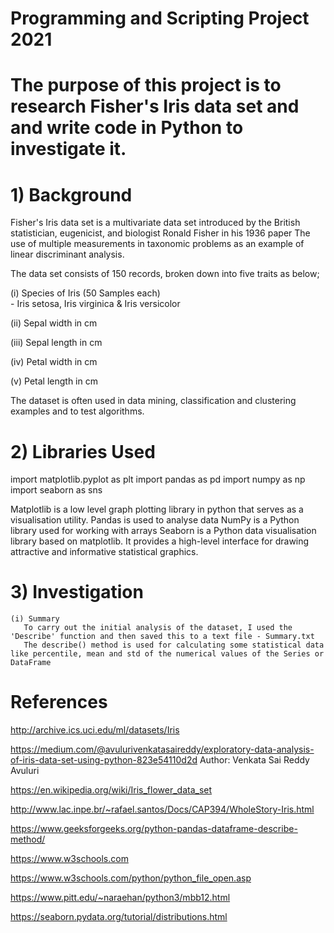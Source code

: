 # Programming and Scripting Project 2021

# The purpose of this project is to research Fisher's Iris data set and and write code in Python to  investigate  it.

# 1) Background

Fisher's Iris data set is a multivariate data set introduced by the British statistician, eugenicist, and biologist Ronald Fisher in his 1936 paper The use of multiple measurements in taxonomic problems as an example of linear discriminant analysis.

The data set consists of 150 records, broken down into five traits as below;
 
  (i) Species of Iris (50 Samples each)   
     - Iris setosa, Iris virginica & Iris versicolor                 

  (ii)  Sepal width in cm

  (iii) Sepal length in cm

  (iv)  Petal width in cm

  (v)   Petal length in cm

The dataset is often used in data mining, classification and clustering examples and to test algorithms.

# 2) Libraries Used

import matplotlib.pyplot as plt
import pandas as pd
import numpy as np
import seaborn as sns

Matplotlib is a low level graph plotting library in python that serves as a visualisation utility.
Pandas is used to analyse data
NumPy is a Python library used for working with arrays
Seaborn is a Python data visualisation library based on matplotlib. It provides a high-level interface for drawing attractive and informative statistical graphics.

# 3) Investigation

    (i) Summary
       To carry out the initial analysis of the dataset, I used the 'Describe' function and then saved this to a text file - Summary.txt
       The describe() method is used for calculating some statistical data like percentile, mean and std of the numerical values of the Series or DataFrame

# References

http://archive.ics.uci.edu/ml/datasets/Iris

https://medium.com/@avulurivenkatasaireddy/exploratory-data-analysis-of-iris-data-set-using-python-823e54110d2d
Author: Venkata Sai Reddy Avuluri

https://en.wikipedia.org/wiki/Iris_flower_data_set

http://www.lac.inpe.br/~rafael.santos/Docs/CAP394/WholeStory-Iris.html

https://www.geeksforgeeks.org/python-pandas-dataframe-describe-method/

https://www.w3schools.com

https://www.w3schools.com/python/python_file_open.asp

https://www.pitt.edu/~naraehan/python3/mbb12.html

https://seaborn.pydata.org/tutorial/distributions.html
